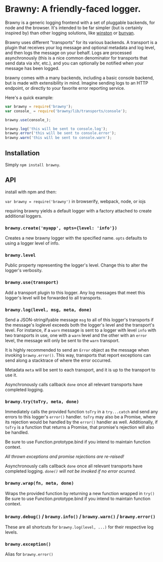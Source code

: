 # Brawny: A friendly-faced logger.

Brawny is a generic logging frontend with a set of pluggable backends, for
node and the browser.  It's intended to be far simpler (but is certainly
inspired by) than other logging solutions, like
[winston](https://github.com/winstonjs/winston) or
[bunyan](https://github.com/trentm/node-bunyan).

Brawny uses different "transports" for its various backends. A transport is a
plugin that receives your log message and optional metadata and log
level, and then logs the message on your behalf.  Logs are processed
asynchronously (this is a nice common denominator for transports that send
data via xhr, etc.), and you can optionally be notified when your message has
been logged.

brawny comes with a many backends, including a basic console backend, but is made with extensibility in
mind. Imagine sending logs to an HTTP endpoint, or directly to your favorite error
reporting service.

Here's a quick example:

```javascript
var brawny = require('brawny');
var console_ = require('brawny/lib/transports/console');

brawny.use(console_);

brawny.log('this will be sent to console.log');
brawny.error('this will be sent to console.error');
brawny.warn('this will be sent to console.warn');
```

## Installation

Simply `npm install brawny`.

## API

install with npm and then:

`var brawny = require('brawny')` in browserify, webpack, node, or iojs

requiring brawny yields a default logger with a factory attached to create additional loggers.

### `brawny.create('myapp', opts={level: 'info'})`

Creates a new brawny logger with the specified name. `opts` defaults to using
a logger level of info.

### `brawny.level`

Public property representing the logger's level. Change this to alter the logger's verbosity.

### `brawny.use(transport)`

Add a transport plugin to this logger. Any log messages that meet this logger's
level will be forwarded to all transports.

### `brawny.log(level, msg, meta, done)`

Send a JSON-stringifyable message `msg` to all of this logger's transports if the message's loglevel exceeds both
the logger's level and the transport's level. For instance, if a `warn` message is sent to a logger
with level `info` with two transports in use, one with a `warn` level and the other with an `error`
level, the message will only be sent to the `warn` transport.

It is highly recommended to send an `Error` object as the message when invoking `brawny.error()`. This way,
transports that report exceptions can send along a stacktrace of where the error occurred.

Metadata `meta` will be sent to each transport, and it is up to the transport to use it.

Asynchronously calls callback `done` once all relevant transports have completed logging.

### `brawny.try(toTry, meta, done)`

Immediately calls the provided function `toTry` in a `try...catch` and send any errors to this logger's
`error()` handler. `toTry` may also be a Promise, where its rejection would be handled by the `error()` handler
as well. Additionally, if `toTry` is a function that returns a Promise, that promise's rejection will also be
handled.

Be sure to use Function.prototype.bind if you intend to maintain function context.

*All thrown exceptions and promise rejections are re-raised!*

Asynchronously calls callback `done` once all relevant transports have completed logging.
*`done()` will not be invoked if no error ocurred.*

### `brawny.wrap(fn, meta, done)`

Wraps the provided function by returning a new function wrapped in `try()`
Be sure to use Function.prototype.bind if you intend to maintain function context.

### `brawny.debug()` / `brawny.info()` / `brawny.warn()` / `brawny.error()`
These are all shortcuts for `brawny.log(level, ...)` for their respective log levels.

### `brawny.exception()`
Alias for `brawny.error()`
